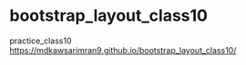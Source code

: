 # bootstrap_layout_class10
practice_class10
https://mdkawsarimran9.github.io/bootstrap_layout_class10/
